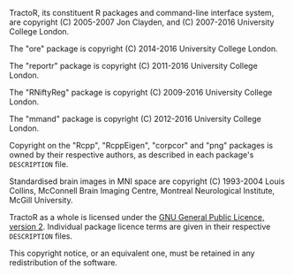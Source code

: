 TractoR, its constituent R packages and command-line interface system, are copyright (C) 2005-2007 Jon Clayden, and (C) 2007-2016 University College London.

The "ore" package is copyright (C) 2014-2016 University College London.

The "reportr" package is copyright (C) 2011-2016 University College London.

The "RNiftyReg" package is copyright (C) 2009-2016 University College London.

The "mmand" package is copyright (C) 2012-2016 University College London.

Copyright on the "Rcpp", "RcppEigen", "corpcor" and "png" packages is owned by their respective authors, as described in each package's `DESCRIPTION` file.

Standardised brain images in MNI space are copyright (C) 1993-2004 Louis Collins, McConnell Brain Imaging Centre, Montreal Neurological Institute, McGill University.

TractoR as a whole is licensed under the [GNU General Public Licence, version 2](http://www.gnu.org/licenses/gpl-2.0.html). Individual package licence terms are given in their respective `DESCRIPTION` files.

This copyright notice, or an equivalent one, must be retained in any redistribution of the software.
